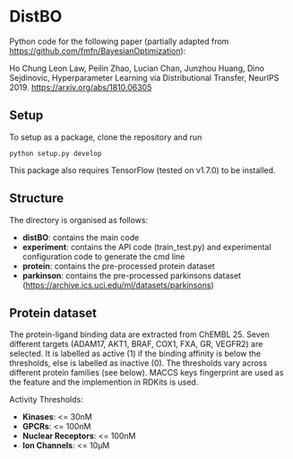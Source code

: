 # DistBO
Python code for the following paper (partially adapted from https://github.com/fmfn/BayesianOptimization):

Ho Chung Leon Law, Peilin Zhao, Lucian Chan, Junzhou Huang, Dino Sejdinovic,
Hyperparameter Learning via Distributional Transfer, NeurIPS 2019.
https://arxiv.org/abs/1810.06305

## Setup
To setup as a package, clone the repository and run
```
python setup.py develop
```
This package also requires TensorFlow (tested on v1.7.0) to be installed.

## Structure
The directory is organised as follows:
* __distBO__: contains the main code
* __experiment__: contains the API code (train_test.py) and experimental configuration code to generate the cmd line
* __protein__: contains the pre-processed protein dataset 
* __parkinson__: contains the pre-processed parkinsons dataset (https://archive.ics.uci.edu/ml/datasets/parkinsons)

## Protein dataset
The protein-ligand binding data are extracted from ChEMBL 25. Seven different targets (ADAM17, AKT1, BRAF, COX1, FXA, GR, VEGFR2) are selected. It is labelled as active (1) if the binding affinity is below the thresholds, else is labelled as inactive (0). The thresholds vary across different protein families (see below). MACCS keys fingerprint are used as the feature and the implemention in RDKits is used.

Activity Thresholds:  
*  __Kinases__: <= 30nM    
*  __GPCRs__: <= 100nM   
* __Nuclear Receptors__: <= 100nM   
* __Ion Channels__: <= 10μM
 
